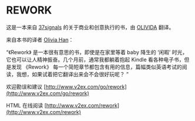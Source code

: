 # REWORK

这是一本来自 [37signals](http://www.37signals.com/) 的关于商业和创意执行的书，由 [OLIVIDA](http://www.olivida.com/) 翻译。

来自本书的译者 [Olivia Han](http://o.olivida.com/)：

“《Rework》 是一本很有意思的书，即使是在家里等着 baby 降生的 ‘闲暇’ 时光，它也可以让人精神振奋。几个月前，通常我都躺着抱起 Kindle 看各种电子书，但是发现 《Rework》 每一个简短章节都包含有用的信息，篇幅类似英语考试的阅读，我想，如果试着把它翻译出来会不会很好玩呢？ ”

欢迎勘误和建议 [http://www.v2ex.com/go/rework](http://www.v2ex.com/go/rework)

HTML 在线阅读 [http://www.v2ex.com/rework](http://www.v2ex.com/rework)